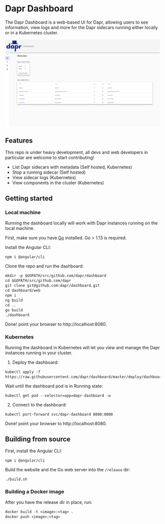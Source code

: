 # Dapr Dashboard

The Dapr Dashboard is a web-based UI for Dapr, allowing users to see information, view logs and more for the Dapr sidecars running either locally or in a Kubernetes cluster.

<p style="text-align:center">
  <img src="img/img.PNG">
</p>

## Features

This repo is under heavy development, all devs and web developers in particular are welcome to start contributing!

* List Dapr sidecars with metadata (Self hosted, Kubernetes)
* Stop a running sidecar (Self hosted)
* View sidecar logs (Kubernetes)
* View components in the cluster (Kubernetes)

## Getting started

### Local machine

Running the dashboard locally will work with Dapr instances running on the local machine.

First, make sure you have [Go](https://golang.org/dl/) installed.
Go > 1.13 is required.

Install the Angular CLI:

```
npm i @angular/cli
```

Clone the repo and run the dashboard:

```
mkdir -p $GOPATH/src/github.com/dapr/dashboard
cd $GOPATH/src/github.com/dapr
git clone git@github.com:dapr/dashboard.git
cd dashboard/web
npm i
ng build
cd ..
go build
./dashboard
```

Done! point your browser to http://localhost:8080.

### Kubernetes

Running the dashboard in Kubernetes will let you view and manage the Dapr instances running in your cluster.

1. Deploy the dashboard:

```
kubectl apply -f https://raw.githubusercontent.com/dapr/dashboard/master/deploy/dashboard.yaml
```

Wait until the dashboard pod is in Running state:

```
kubectl get pod --selector=app=dapr-dashboard -w
```

2. Connect to the dashboard:

```
kubectl port-forward svc/dapr-dashboard 8080:8080
```

Done! point your browser to http://localhost:8080.

## Building from source

First, install the Angular CLI:

```
npm i @angular/cli
```

Build the website and the Go web server into the `/release` dir:

```
./build.sh
```

### Building a Docker image

After you have the release dir in place, run:

```
docker build -t <image>:<tag> .
docker push <image>:<tag>
```
